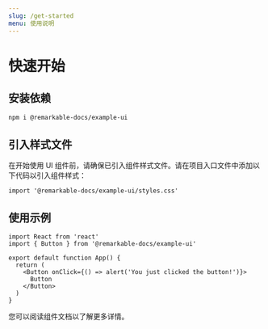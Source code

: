 ```yaml
---
slug: /get-started
menu: 使用说明
---
```


# 快速开始

## 安装依赖

```sh
npm i @remarkable-docs/example-ui
```

## 引入样式文件

在开始使用 UI 组件前，请确保已引入组件样式文件。请在项目入口文件中添加以下代码以引入组件样式：

```tsx
import '@remarkable-docs/example-ui/styles.css'
```

## 使用示例

```tsx
import React from 'react'
import { Button } from '@remarkable-docs/example-ui'

export default function App() {
  return (
    <Button onClick={() => alert('You just clicked the button!')}>
      Button
    </Button>
  )
}
```

您可以阅读组件文档以了解更多详情。
